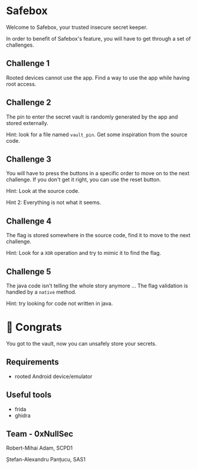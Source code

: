 # Safebox
Welcome to Safebox, your trusted insecure secret keeper.

In order to benefit of Safebox's feature, you will have to get through
a set of challenges.

## Challenge 1
Rooted devices cannot use the app. Find a way to use the app while having root access.

## Challenge 2
The pin to enter the secret vault is randomly generated by the app and stored externally.

Hint: look for a file named `vault_pin`. Get some inspiration from the source code.

## Challenge 3
You will have to press the buttons in a specific order to move on to the next challenge.
If you don't get it right, you can use the reset button.

Hint: Look at the source code.

Hint 2: Everything is not what it seems.

## Challenge 4
The flag is stored somewhere in the source code, find it to move to the next challenge.

Hint: Look for a `XOR` operation and try to mimic it to find the flag.

## Challenge 5
The java code isn't telling the whole story anymore ... The flag validation is handled by a `native` method.

Hint: try looking for code not written in java.

# :tada: Congrats
You got to the vault, now you can unsafely store your secrets.

## Requirements
- rooted Android device/emulator

## Useful tools
- frida
- ghidra

## Team - 0xNullSec
Robert-Mihai Adam, SCPD1

Ștefan-Alexandru Panțucu, SAS1